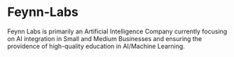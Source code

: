 # Feynn-Labs

Feynn Labs is primarily an Artificial Intelligence Company currently focusing on AI
integration in Small and Medium Businesses and ensuring the providence of high-quality
education in AI/Machine Learning. 
